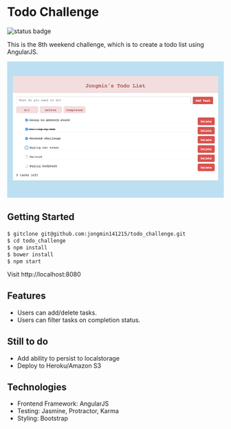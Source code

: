 # Todo Challenge
![status badge](http://docs.travis-ci.com/user/status-images/)

This is the 8th weekend challenge, which is to create a todo list using AngularJS.

![Image of Homepage](images/homepage.png)

Getting Started
-----
```
$ gitclone git@github.com:jongmin141215/todo_challenge.git
$ cd todo_challenge
$ npm install
$ bower install
$ npm start
```

Visit http://localhost:8080

Features
-----
* Users can add/delete tasks.
* Users can filter tasks on completion status.

Still to do
------
* Add ability to persist to localstorage
* Deploy to Heroku/Amazon S3

Technologies
-----
* Frontend Framework: AngularJS
* Testing: Jasmine, Protractor, Karma
* Styling: Bootstrap

